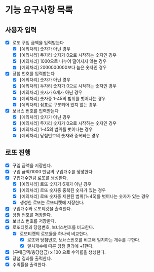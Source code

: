 # 기능 요구사항 목록

## 사용자 입력

- [x] 로또 구입 금액을 입력받는다
    - [x] [예외처리] 숫자가 아닌 경우
    - [x] [예외처리] 두자리 숫자가 0으로 시작하는 숫자인 경우
    - [x] [예외처리] 1000으로 나누어 떨어지지 않는 경우
    - [x] [예외처리] 2000000000보다 높은 숫자인 경우

- [x] 당첨 번호를 입력받는다
    - [x] [에외처리] 숫자가 아닌 경우
    - [x] [예외처리] 두자리 숫자가 0으로 시작하는 숫자인 경우
    - [x] [예외처리] 숫자가 6개가 아닌 경우
    - [x] [예외처리] 숫자중 1-45의 범위를 벗어나는 경우
    - [x] [예외처리] 쉼표로 구분되어 있지 않는 경우

- [x] 보너스 번호를 입력받는다
    - [x] [에외처리] 숫자가 아닌 경우
    - [x] [예외처리] 두자리 숫자가 0으로 시작하는 숫자인 경우
    - [x] [예외처리] 1-45의 범위를 벗어나는 경우
    - [x] [예외처리] 당첨번호의 숫자와 중복되는 경우

## 로또 진행

- [x] 구입 금액을 저장한다.
- [x] 구입 금액/1000 만큼의 구입개수를 생성한다.
- [x] 구입개수만큼 로또를 생성한다.
    - [x] [예외처리] 로또 숫자가 6개가 아닌 경우
    - [x] [예외처리] 로또 숫자중 중복된 숫자가 있는 경우
    - [x] [예외처리] 로또 숫자중 제한된 범위(1~45)를 벗어나는 숫자가 있는 경우
    - [x] 생성한 로또는 로또티켓에 저장한다.
- [x] 구입개수와 로또티켓을 출력한다.
- [x] 당첨 번호를 저장한다.
- [x] 보너스 번호를 저장한다.
- [x] 로또티켓과 당첨번호, 보너스번호를 비교한다.
    - [x] 로또티켓의 로또들을 하나씩 비교한다.
        - [x] 로또와 당첨번호, 보너스번호를 비교해 일치하는 개수를 구한다.
        - [x] 일치개수에 따른 당첨 결과에 +1한다.
- [x] (구매금액/총당첨금) x 100 으로 수익률을 생성한다.
- [x] 당첨 결과를 출력한다.
- [x] 수익률을 출력한다.
